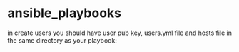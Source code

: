 # ansible_playbooks

in create users you should have user pub key, users.yml file and hosts file in the same directory as your playbook:
